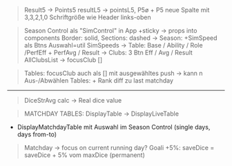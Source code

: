 > Result5 -> Points5
resultL5 -> pointsL5, P5ø + P5 neue Spalte mit 3,3,2,1,0 Schriftgröße wie Header links-oben


> Season Control als "SimControl" in App +sticky -> props into components
Border: solid, Sections: dashed
    -> Season: +SimSpeed als Btns Auswahl=util SimSpeeds
    -> Table: Base / Ability / Role /PerfEff + PerfAvg / Result
    -> Clubs: 3 Btn Eff / Avg / Result
        AllClubsList -> focusClub []


> Tables: focusClub auch als [] mit ausgewähltes push -> kann n Aus-/Abwählen
> Tables: + Rank diff zu last matchday


---

> DiceStrAvg calc -> Real dice value


> MATCHDAY TABLES:
DisplayTable -> DisplayLiveTable 
+ DisplayMatchdayTable mit Auswahl im Season Control (single days, days from-to)


> Matchday -> focus on current running day?
> Goali +5%: saveDice = saveDice + 5% vom maxDice (permanent)